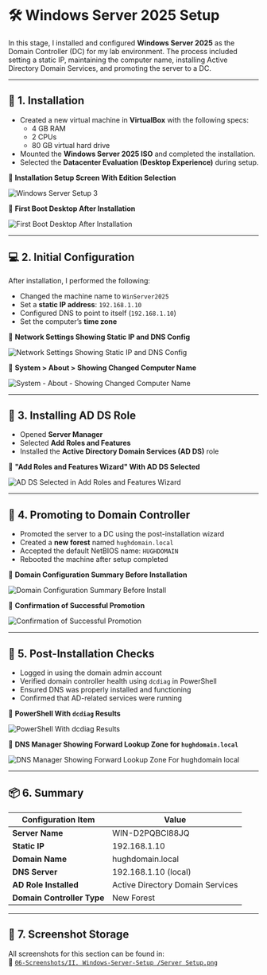 # 🛠️ Windows Server 2025 Setup

In this stage, I installed and configured **Windows Server 2025** as the Domain Controller (DC) for my lab environment. The process included setting a static IP, maintaining the computer name, installing Active Directory Domain Services, and promoting the server to a DC.

---

## 💾 1. Installation

- Created a new virtual machine in **VirtualBox** with the following specs:
  - 4 GB RAM
  - 2 CPUs
  - 80 GB virtual hard drive
- Mounted the **Windows Server 2025 ISO** and completed the installation.
- Selected the **Datacenter Evaluation (Desktop Experience)** during setup.

📸 **Installation Setup Screen With Edition Selection**

![Windows Server Setup 3](https://github.com/user-attachments/assets/915a6e00-5202-4e3c-a4fc-601ce180731a)

📸 **First Boot Desktop After Installation**

![First Boot Desktop After Installation](https://github.com/user-attachments/assets/077f8658-6c5d-4ac0-b9c6-9f02d1fc6266)

---

## 💻 2. Initial Configuration

After installation, I performed the following:

- Changed the machine name to `WinServer2025`
- Set a **static IP address**: `192.168.1.10`
- Configured DNS to point to itself (`192.168.1.10`)
- Set the computer’s **time zone**

📸 **Network Settings Showing Static IP and DNS Config**

![Network Settings Showing Static IP and DNS Config](https://github.com/user-attachments/assets/d0170b00-31ab-48cc-96e8-5b63ab36ee17)

📸 **System > About > Showing Changed Computer Name**

![System - About - Showing Changed Computer Name](https://github.com/user-attachments/assets/a7de73d0-1690-40c1-8836-4be64b97c13b)

---

## 🧱 3. Installing AD DS Role

- Opened **Server Manager**
- Selected **Add Roles and Features**
- Installed the **Active Directory Domain Services (AD DS)** role

📸 **"Add Roles and Features Wizard" With AD DS Selected**

![AD DS Selected in Add Roles and Features Wizard](https://github.com/user-attachments/assets/47187941-9d17-46ee-933d-238c215d06c7)

---

## 🏰 4. Promoting to Domain Controller

- Promoted the server to a DC using the post-installation wizard
- Created a **new forest** named `hughdomain.local`
- Accepted the default NetBIOS name: `HUGHDOMAIN`
- Rebooted the machine after setup completed

📸 **Domain Configuration Summary Before Installation**

![Domain Configuration Summary Before Install](https://github.com/user-attachments/assets/280e0fbd-432e-4979-afb1-5de5f3a742b1)

📸 **Confirmation of Successful Promotion**

![Confirmation of Successful Promotion](https://github.com/user-attachments/assets/aa3b0eab-428d-4f7b-9336-bc6e325cb2f9)

---

## 🧪 5. Post-Installation Checks

- Logged in using the domain admin account
- Verified domain controller health using `dcdiag` in PowerShell
- Ensured DNS was properly installed and functioning
- Confirmed that AD-related services were running

📸 **PowerShell With `dcdiag` Results**

![PowerShell With dcdiag Results](https://github.com/user-attachments/assets/049a9c06-d3ad-4762-8825-cfa5d0d66d93)

📸 **DNS Manager Showing Forward Lookup Zone for `hughdomain.local`**
  
![DNS Manager Showing Forward Lookup Zone For hughdomain local](https://github.com/user-attachments/assets/8aecd964-c65b-4048-ac74-0d2ac5bfe54a)

---

## 📦 6. Summary

| Configuration Item         | Value                            |
|----------------------------|----------------------------------|
| **Server Name**            | WIN-D2PQBCI88JQ                  |
| **Static IP**              | 192.168.1.10                     |
| **Domain Name**            | hughdomain.local                 |
| **DNS Server**             | 192.168.1.10 (local)             |
| **AD Role Installed**      | Active Directory Domain Services |
| **Domain Controller Type** | New Forest                       |

---

## 📁 7. Screenshot Storage

All screenshots for this section can be found in:  
📂 [`06-Screenshots/II. Windows-Server-Setup
/Server Setup.png`](https://github.com/Hugh-Kumbi/Hugh-Kumbi-Active-Directory-Lab/blob/main/06-Screenshots/II.%20Windows-Server-Setup/README.md)  
